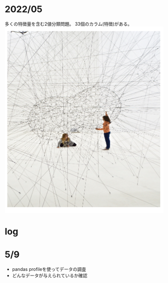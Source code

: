 # 2022/05
多くの特徴量を含む2値分類問題。
33個のカラム(特徴)がある。
![](2022-05-09-23-30-14.png)

# log
# 5/9
* pandas profileを使ってデータの調査
* どんなデータが与えられているか確認